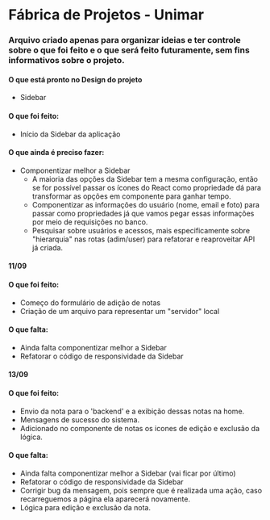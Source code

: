 # Fábrica de Projetos - Unimar

### Arquivo criado apenas para organizar ideias e ter controle sobre o que foi feito e o que será feito futuramente, sem fins informativos sobre o projeto.


#### O que está pronto no Design do projeto
- Sidebar

#### O que foi feito:
- Início da Sidebar da aplicação


#### O que ainda é preciso fazer:
- Componentizar melhor a Sidebar
  - A maioria das opções da Sidebar tem a mesma configuração, então se for possível passar os ícones do React como propriedade dá para transformar as opções em componente para ganhar tempo.
  - Componentizar as informações do usuário (nome, email e foto) para passar como propriedades já que vamos pegar essas informações por meio de requisições no banco.
  - Pesquisar sobre usuários e acessos, mais especificamente sobre "hierarquia" nas rotas (adim/user) para refatorar e reaproveitar API já criada.


#### 11/09
#### O que foi feito:
- Começo do formulário de adição de notas
- Criação de um arquivo para representar um "servidor" local

#### O que falta:
- Ainda falta componentizar melhor a Sidebar
- Refatorar o código de responsividade da Sidebar


#### 13/09
#### O que foi feito:
- Envio da nota para o 'backend' e a exibição dessas notas na home.
- Mensagens de sucesso do sistema.
- Adicionado no componente de notas os icones de edição e exclusão da lógica.

#### O que falta: 
- Ainda falta componentizar melhor a Sidebar (vai ficar por último)
- Refatorar o código de responsividade da Sidebar
- Corrigir bug da mensagem, pois sempre que é realizada uma ação, caso recarreguemos a página ela aparecerá novamente.
- Lógica para edição e exclusão da nota.
